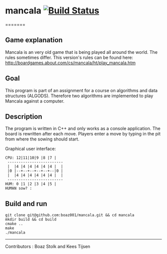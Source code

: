 # mancala [![Build Status](https://travis-ci.org/boaz001/mancala.svg?branch=master)](https://travis-ci.org/boaz001/mancala)
=======

## Game explanation
Mancala is an very old game that is being played all around the world. The rules sometimes differ. This version's rules can be found here: http://boardgames.about.com/cs/mancala/ht/play_mancala.htm

## Goal
This program is part of an assignment for a course on algorithms and data structures (ALGODS).
Therefore two algorithms are implemented to play Mancala against a computer.

## Description
The program is written in C++ and only works as a console application. The board is rewritten after each move. Players enter a move by typing in the pit from where the sowing should start.

Graphical user interface:

```
CPU: 12|11|10|9 |8 |7 |
 -------------------------
 |  |4 |4 |4 |4 |4 |4 |  |
 |0 |--+--+--+--+--+--|0 |
 |  |4 |4 |4 |4 |4 |4 |  |
 -------------------------
HUM: 0 |1 |2 |3 |4 |5 |
HUMAN sow? :
```

## Build and run
```
git clone git@github.com:boaz001/mancala.git && cd mancala
mkdir build && cd build
cmake ..
make
./mancala
```

---
Contributors : Boaz Stolk and Kees Tijsen
